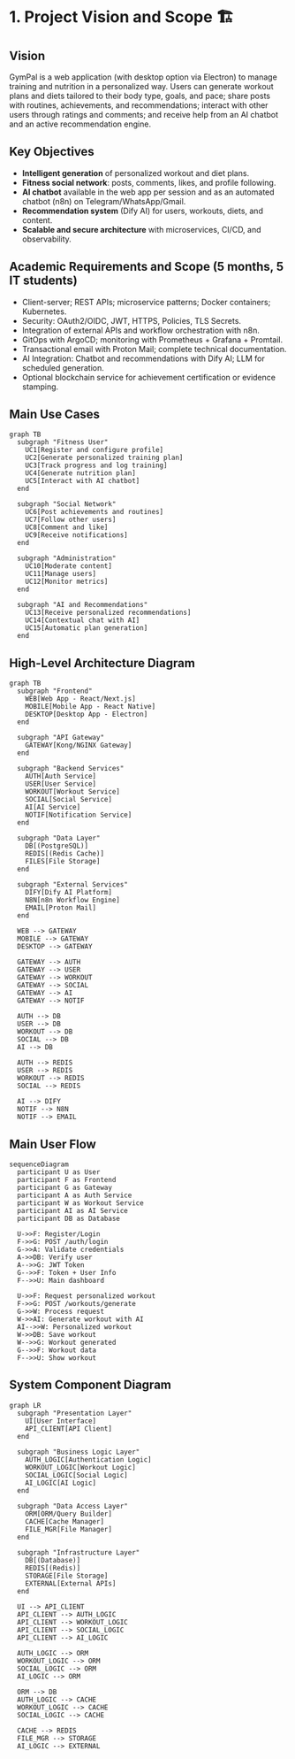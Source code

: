 # 1. Project Vision and Scope 🏗️

## Vision
GymPal is a web application (with desktop option via Electron) to manage training and nutrition in a personalized way. Users can generate workout plans and diets tailored to their body type, goals, and pace; share posts with routines, achievements, and recommendations; interact with other users through ratings and comments; and receive help from an AI chatbot and an active recommendation engine.

## Key Objectives
- **Intelligent generation** of personalized workout and diet plans.
- **Fitness social network**: posts, comments, likes, and profile following.
- **AI chatbot** available in the web app per session and as an automated chatbot (n8n) on Telegram/WhatsApp/Gmail.
- **Recommendation system** (Dify AI) for users, workouts, diets, and content.
- **Scalable and secure architecture** with microservices, CI/CD, and observability.

## Academic Requirements and Scope (5 months, 5 IT students)
- Client-server; REST APIs; microservice patterns; Docker containers; Kubernetes.
- Security: OAuth2/OIDC, JWT, HTTPS, Policies, TLS Secrets.
- Integration of external APIs and workflow orchestration with n8n.
- GitOps with ArgoCD; monitoring with Prometheus + Grafana + Promtail.
- Transactional email with Proton Mail; complete technical documentation.
- AI Integration: Chatbot and recommendations with Dify AI; LLM for scheduled generation.
- Optional blockchain service for achievement certification or evidence stamping.

## Main Use Cases

```mermaid
graph TB
  subgraph "Fitness User"
    UC1[Register and configure profile]
    UC2[Generate personalized training plan]
    UC3[Track progress and log training]
    UC4[Generate nutrition plan]
    UC5[Interact with AI chatbot]
  end
  
  subgraph "Social Network"
    UC6[Post achievements and routines]
    UC7[Follow other users]
    UC8[Comment and like]
    UC9[Receive notifications]
  end
  
  subgraph "Administration"
    UC10[Moderate content]
    UC11[Manage users]
    UC12[Monitor metrics]
  end
  
  subgraph "AI and Recommendations"
    UC13[Receive personalized recommendations]
    UC14[Contextual chat with AI]
    UC15[Automatic plan generation]
  end
```

## High-Level Architecture Diagram

```mermaid
graph TB
  subgraph "Frontend"
    WEB[Web App - React/Next.js]
    MOBILE[Mobile App - React Native]
    DESKTOP[Desktop App - Electron]
  end
  
  subgraph "API Gateway"
    GATEWAY[Kong/NGINX Gateway]
  end
  
  subgraph "Backend Services"
    AUTH[Auth Service]
    USER[User Service]
    WORKOUT[Workout Service]
    SOCIAL[Social Service]
    AI[AI Service]
    NOTIF[Notification Service]
  end
  
  subgraph "Data Layer"
    DB[(PostgreSQL)]
    REDIS[(Redis Cache)]
    FILES[File Storage]
  end
  
  subgraph "External Services"
    DIFY[Dify AI Platform]
    N8N[n8n Workflow Engine]
    EMAIL[Proton Mail]
  end
  
  WEB --> GATEWAY
  MOBILE --> GATEWAY
  DESKTOP --> GATEWAY
  
  GATEWAY --> AUTH
  GATEWAY --> USER
  GATEWAY --> WORKOUT
  GATEWAY --> SOCIAL
  GATEWAY --> AI
  GATEWAY --> NOTIF
  
  AUTH --> DB
  USER --> DB
  WORKOUT --> DB
  SOCIAL --> DB
  AI --> DB
  
  AUTH --> REDIS
  USER --> REDIS
  WORKOUT --> REDIS
  SOCIAL --> REDIS
  
  AI --> DIFY
  NOTIF --> N8N
  NOTIF --> EMAIL
```

## Main User Flow

```mermaid
sequenceDiagram
  participant U as User
  participant F as Frontend
  participant G as Gateway
  participant A as Auth Service
  participant W as Workout Service
  participant AI as AI Service
  participant DB as Database
  
  U->>F: Register/Login
  F->>G: POST /auth/login
  G->>A: Validate credentials
  A->>DB: Verify user
  A-->>G: JWT Token
  G-->>F: Token + User Info
  F-->>U: Main dashboard
  
  U->>F: Request personalized workout
  F->>G: POST /workouts/generate
  G->>W: Process request
  W->>AI: Generate workout with AI
  AI-->>W: Personalized workout
  W->>DB: Save workout
  W-->>G: Workout generated
  G-->>F: Workout data
  F-->>U: Show workout
```

## System Component Diagram

```mermaid
graph LR
  subgraph "Presentation Layer"
    UI[User Interface]
    API_CLIENT[API Client]
  end
  
  subgraph "Business Logic Layer"
    AUTH_LOGIC[Authentication Logic]
    WORKOUT_LOGIC[Workout Logic]
    SOCIAL_LOGIC[Social Logic]
    AI_LOGIC[AI Logic]
  end
  
  subgraph "Data Access Layer"
    ORM[ORM/Query Builder]
    CACHE[Cache Manager]
    FILE_MGR[File Manager]
  end
  
  subgraph "Infrastructure Layer"
    DB[(Database)]
    REDIS[(Redis)]
    STORAGE[File Storage]
    EXTERNAL[External APIs]
  end
  
  UI --> API_CLIENT
  API_CLIENT --> AUTH_LOGIC
  API_CLIENT --> WORKOUT_LOGIC
  API_CLIENT --> SOCIAL_LOGIC
  API_CLIENT --> AI_LOGIC
  
  AUTH_LOGIC --> ORM
  WORKOUT_LOGIC --> ORM
  SOCIAL_LOGIC --> ORM
  AI_LOGIC --> ORM
  
  ORM --> DB
  AUTH_LOGIC --> CACHE
  WORKOUT_LOGIC --> CACHE
  SOCIAL_LOGIC --> CACHE
  
  CACHE --> REDIS
  FILE_MGR --> STORAGE
  AI_LOGIC --> EXTERNAL
```

